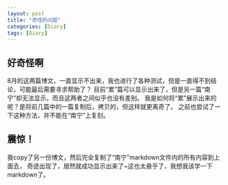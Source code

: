 ```yaml
---
layout: post
title: "奇怪的问题"
categories: [Diary]
tags: [Diary]
---
```


## 好奇怪啊

8月的这两篇博文，一直显示不出来，我也进行了各种测试，但是一直得不到结论，可能最后需要寻求帮助了？
目前“累”篇可以显示出来了，但是另一篇“南宁”却无法显示，而且这两者之间似乎也没有差别。
我是如何将“累”展示出来的呢？是将前几篇中的一篇复制后，拷贝的，但这样就更离奇了。
之前也尝试了一下这种方法，并不能在“南宁”上复刻。

## 震惊！

我copy了另一份博文，然后完全复制了“南宁”markdown文件内的所有内容到上面去，
奇迹出现了，居然就成功显示出来了~这也太悬乎了，我想我该学一下markdown了。